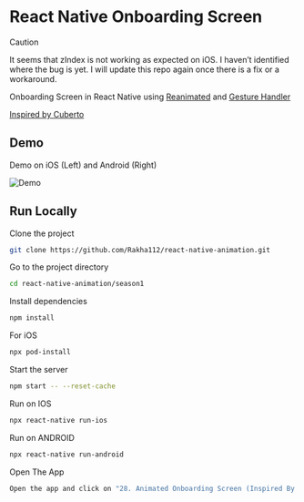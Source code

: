 # React Native Onboarding Screen

> [!CAUTION]
> It seems that zIndex is not working as expected on iOS. I haven’t identified where the bug is yet. I will update this repo again once there is a fix or a workaround.

Onboarding Screen in React Native using [Reanimated](https://docs.swmansion.com/react-native-reanimated/) and [Gesture Handler](https://docs.swmansion.com/react-native-gesture-handler/docs/)

[Inspired by Cuberto](https://dribbble.com/shots/6654320-Animated-Onboarding-Screens)

## Demo

Demo on iOS (Left) and Android (Right)

![Demo](https://github.com/Rakha112/react-native-animation/blob/main/season1/src/28-React-Native-Onboarding-Screen-Cuberto/Demo.gif)

## Run Locally

Clone the project

```bash
git clone https://github.com/Rakha112/react-native-animation.git
```

Go to the project directory

```bash
cd react-native-animation/season1
```

Install dependencies

```bash
npm install
```

For iOS

```bash
npx pod-install
```

Start the server

```bash
npm start -- --reset-cache
```

Run on IOS

```bash
npx react-native run-ios
```

Run on ANDROID

```bash
npx react-native run-android
```

Open The App

```bash
Open the app and click on "28. Animated Onboarding Screen (Inspired By Cuberto)"
```

